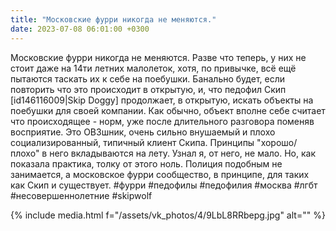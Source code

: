 ```yaml
---
title: "Московские фурри никогда не меняются."
date: 2023-07-08 06:01:00 +0300
---
```


Московские фурри никогда не меняются.
Разве что теперь, у них не стоит даже на 14ти летних малолеток, хотя, по привычке, всё ещё пытаются таскать их к себе на поебушки.
Банально будет, если повторить что это происходит в открытую, и, что педофил Скип [id146116009|Skip Doggy] продолжает, в открытую, искать объекты на поебушки для своей компании.
Как обычно, объект вполне себе считает что происходящее - норм, уже после длительного разговора поменяв восприятие. Это ОВЗшник, очень сильно внушаемый и плохо социализированный, типичный клиент Скипа. Принципы "хорошо/плохо" в него вкладываются на лету.
Узнал я, от него, не мало. Но, как показала практика, толку от этого ноль. Полиция подобным не занимается, а московское фурри сообщество, в принципе, для таких как Скип и существует.
#фурри #педофилы #педофилия #москва #лгбт #несовершеннолетние #skipwolf

{% include media.html f="/assets/vk_photos/4/9LbL8RRbepg.jpg" alt="" %}
